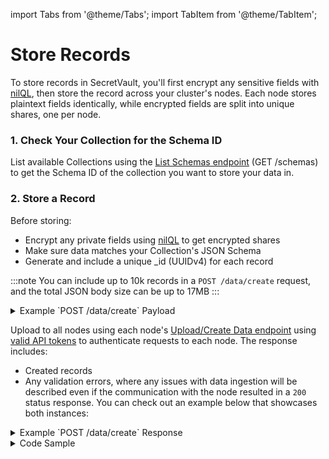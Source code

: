 import Tabs from '@theme/Tabs';
import TabItem from '@theme/TabItem';

# Store Records

To store records in SecretVault, you'll first encrypt any sensitive fields with [nilQL](/build/nilQL), then store the record across your cluster's nodes. Each node stores plaintext fields identically, while encrypted fields are split into unique shares, one per node.

### 1. Check Your Collection for the Schema ID

List available Collections using the [List Schemas endpoint](../../api/nildb/list-the-organizations-schemas.api.mdx) (GET /schemas) to get the Schema ID of the collection you want to store your data in.

### 2. Store a Record

Before storing:

- Encrypt any private fields using [nilQL](/build/nilQL) to get encrypted shares
- Make sure data matches your Collection's JSON Schema
- Generate and include a unique \_id (UUIDv4) for each record

:::note
You can include up to 10k records in a `POST /data/create` request, and the total JSON body size can be up to 17MB
:::

<details>
<summary>Example `POST /data/create` Payload</summary>

```JSON
{
   "schema": "9b22147f-d6d5-40f1-927d-96c08XXXXXXXX",
   "data": [
      {
         "_id": "f47ac10b-58cc-4372-a567-0e02bXXXXXX",
         "service": "Netflix",
         "username": "JohnDoe13",
         "password": "oTsOsg+XMaA=", //encrypted share
         "registered_at": "2022-01-01T00:00:00Z"
      }
   ]
}
```

</details>

Upload to all nodes using each node's [Upload/Create Data endpoint](/api/nildb/upload-data-to-the-specified-schema-collection) using [valid API tokens](/build/secretVault-secretDataAnalytics/generate-tokens) to authenticate requests to each node. The response includes:

- Created records
- Any validation errors, where any issues with data ingestion will be described even if the communication with the node resulted in a `200` status response. You can check out an example below that showcases both instances:

<details>
<summary>Example `POST /data/create` Response</summary>

```JSON
{
   "data": {
      "created": [
         "f47ac10b-58cc-5372-a567-0e02b2XXXXXX"
      ],
      "errors": [
         {
            "error": "E11000 duplicate key error collection: datablocks_data.f47ac10b-58cc-4372-a567-0e02b2XXXXXX index: _id_ dup key: { _id: UUID(\"f47ac10b-58cc-4372-a567-0e02b2XXXXXX\") }",
            "document": {
               "_id": "f47ac10b-58cc-4372-a567-0e02bXXXXXX",
               "service": "Netflix",
               "username": "JohnDoe13",
               "password": "oTsOsg+XMaA=",
               "registered_at": "2022-01-01T00:00:00Z"
            }
         }
      ]
   }
}
```

</details>

<details>
<summary>Code Sample</summary>

<Tabs>
  <TabItem value="python" label="Python">

```python reference showGithubLink
https://github.com/NillionNetwork/blind-module-examples/blob/main/nildb/secretvault_python/nildb_api.py#L9-L32
```

</TabItem> 
<TabItem value="typescript" label="TypeScript">

```TypeScript
// coming soon
```

</TabItem>

</Tabs>

</details>